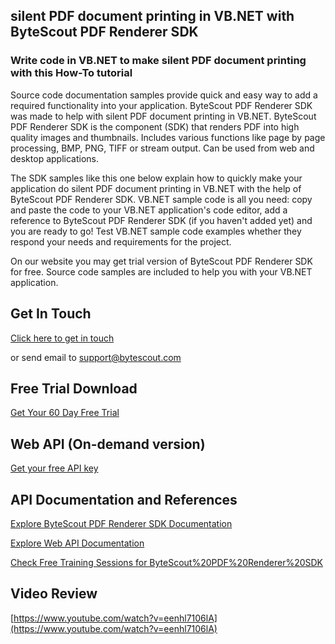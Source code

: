 ## silent PDF document printing in VB.NET with ByteScout PDF Renderer SDK

### Write code in VB.NET to make silent PDF document printing with this How-To tutorial

Source code documentation samples provide quick and easy way to add a required functionality into your application. ByteScout PDF Renderer SDK was made to help with silent PDF document printing in VB.NET. ByteScout PDF Renderer SDK is the component (SDK) that renders PDF into high quality images and thumbnails. Includes various functions like page by page processing, BMP, PNG, TIFF or stream output. Can be used from web and desktop applications.

The SDK samples like this one below explain how to quickly make your application do silent PDF document printing in VB.NET with the help of ByteScout PDF Renderer SDK. VB.NET sample code is all you need: copy and paste the code to your VB.NET application's code editor, add a reference to ByteScout PDF Renderer SDK (if you haven't added yet) and you are ready to go! Test VB.NET sample code examples whether they respond your needs and requirements for the project.

On our website you may get trial version of ByteScout PDF Renderer SDK for free. Source code samples are included to help you with your VB.NET application.

## Get In Touch

[Click here to get in touch](https://bytescout.zendesk.com/hc/en-us/requests/new?subject=ByteScout%20PDF%20Renderer%20SDK%20Question)

or send email to [support@bytescout.com](mailto:support@bytescout.com?subject=ByteScout%20PDF%20Renderer%20SDK%20Question) 

## Free Trial Download

[Get Your 60 Day Free Trial](https://bytescout.com/download/web-installer?utm_source=github-readme)

## Web API (On-demand version)

[Get your free API key](https://pdf.co/documentation/api?utm_source=github-readme)

## API Documentation and References

[Explore ByteScout PDF Renderer SDK Documentation](https://bytescout.com/documentation/index.html?utm_source=github-readme)

[Explore Web API Documentation](https://pdf.co/documentation/api?utm_source=github-readme)

[Check Free Training Sessions for ByteScout%20PDF%20Renderer%20SDK](https://academy.bytescout.com/)

## Video Review

[https://www.youtube.com/watch?v=eenhl7106lA](https://www.youtube.com/watch?v=eenhl7106lA)